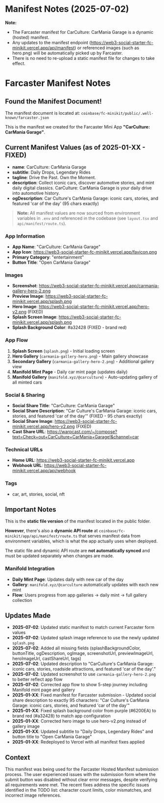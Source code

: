 # Manifest Notes (2025-07-02)

**Note:**
- The Farcaster manifest for CarCulture: CarMania Garage is a dynamic (hosted) manifest.
- Any updates to the manifest endpoint (https://web3-social-starter-fc-minikit.vercel.app/api/manifest) or referenced images (such as hero.png) will be automatically picked up by Farcaster.
- There is no need to re-upload a static manifest file for changes to take effect.

# Farcaster Manifest Notes

## Found the Manifest Document!

The manifest document is located at: `coinbase/fc-minikit/public/.well-known/farcaster.json`

This is the manifest we created for the Farcaster Mini App **"CarCulture: CarMania Garage"**.

## Current Manifest Values (as of 2025-01-XX - FIXED)

- **name**: CarCulture: CarMania Garage
- **subtitle**: Daily Drops, Legendary Rides
- **tagline**: Drive the Past. Own the Moment.
- **description**: Collect iconic cars, discover automotive stories, and mint daily digital classics. CarCulture: CarMania Garage is your daily drive into automotive history.
- **ogDescription**: Car Culture's CarMania Garage: iconic cars, stories, and featured 'car of the day' (95 chars exactly)

> **Note:** All manifest values are now sourced from environment variables in `.env` and referenced in the codebase (see `layout.tsx` and `api/manifest/route.ts`).

### App Information
- **App Name**: "CarCulture: CarMania Garage"
- **App Icon**: https://web3-social-starter-fc-minikit.vercel.app/favicon.png
- **Primary Category**: "entertainment"
- **Button Title**: "Open CarMania Garage"

### Images
- **Screenshot**: https://web3-social-starter-fc-minikit.vercel.app/carmania-gallery-hero-2.png
- **Preview Image**: https://web3-social-starter-fc-minikit.vercel.app/splash.png
- **Hero Image**: https://web3-social-starter-fc-minikit.vercel.app/hero-v2.png (FIXED)
- **Splash Screen Image**: https://web3-social-starter-fc-minikit.vercel.app/splash.png
- **Splash Background Color**: #a32428 (FIXED - brand red)

### App Flow
1. **Splash Screen** (`splash.png`) - Initial loading screen
2. **Hero Gallery** (`carmania-gallery-hero.png`) - Main gallery showcase  
3. **Secondary Gallery** (`carmania-gallery-hero-2.png`) - Additional gallery view
4. **Manifold Mint Page** - Daily car mint page (updates daily)
5. **Manifold Gallery** (`manifold.xyz/@carculture`) - Auto-updating gallery of all minted cars

### Social & Sharing
- **Social Share Title**: "CarCulture: CarMania Garage"
- **Social Share Description**: "Car Culture's CarMania Garage: iconic cars, stories, and featured 'car of the day'" (FIXED - 95 chars exactly)
- **Social Share Image**: https://web3-social-starter-fc-minikit.vercel.app/hero-v2.png (FIXED)
- **Cast Share URL**: https://warpcast.com/~/compose?text=Check+out+CarCulture+CarMania+Garage!&channel=car

### Technical URLs
- **Home URL**: https://web3-social-starter-fc-minikit.vercel.app
- **Webhook URL**: https://web3-social-starter-fc-minikit.vercel.app/api/webhook

### Tags
- car, art, stories, social, nft

## Important Notes

This is the **static file version** of the manifest located in the public folder. 

**However**, there's also a **dynamic API route** at `coinbase/fc-minikit/app/api/manifest/route.ts` that serves manifest data from environment variables, which is what the app actually uses when deployed.

The static file and dynamic API route are **not automatically synced** and must be updated separately when changes are made.

### Manifold Integration
- **Daily Mint Page**: Updates daily with new car of the day
- **Gallery**: `manifold.xyz/@carculture` automatically updates with each new mint
- **Flow**: Users progress from app galleries → daily mint → full gallery collection

## Updates Made

- **2025-07-02**: Updated static manifest to match current Farcaster form values
- **2025-07-02**: Updated splash image reference to use the newly updated `splash.png`
- **2025-07-02**: Added all missing fields (splashBackgroundColor, buttonTitle, ogDescription, ogImage, screenshotUrl, previewImageUrl, heroImageUrl, castShareUrl, tags)
- **2025-07-02**: Updated description to "CarCulture's CarMania Garage: iconic cars, stories, roadside attractions, and featured 'car of the day'."
- **2025-07-02**: Updated screenshot to use `carmania-gallery-hero-2.png` to better reflect app flow
- **2025-07-02**: Corrected app flow to show 5-step journey including Manifold mint page and gallery
- **2025-01-XX**: Fixed manifest for Farcaster submission - Updated social share description to exactly 95 characters: "Car Culture's CarMania Garage: iconic cars, stories, and featured 'car of the day'"
- **2025-01-XX**: Fixed splash background color from purple (#6200EA) to brand red (#a32428) to match app configuration
- **2025-01-XX**: Corrected hero image to use hero-v2.png instead of gallery image
- **2025-01-XX**: Updated subtitle to "Daily Drops, Legendary Rides" and button title to "Open CarMania Garage"
- **2025-01-XX**: Redeployed to Vercel with all manifest fixes applied

## Context

This manifest was being used for the Farcaster Hosted Manifest submission process. The user experienced issues with the submission form where the submit button was disabled without clear error messages, despite verifying all requirements were met. The recent fixes address the specific issues identified in the TODO list: character count limits, color mismatches, and incorrect image references. 